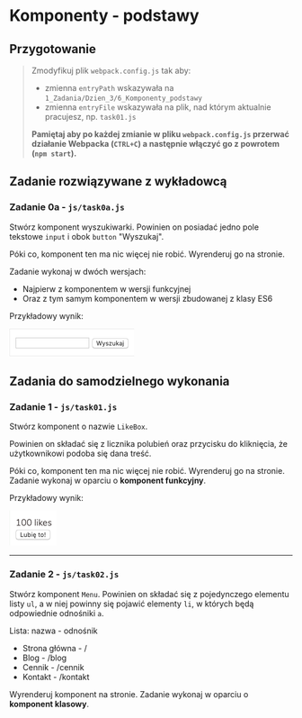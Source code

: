 # Komponenty - podstawy

## Przygotowanie
> Zmodyfikuj plik `webpack.config.js` tak aby:
> - zmienna `entryPath` wskazywała na `1_Zadania/Dzien_3/6_Komponenty_podstawy`
> - zmienna `entryFile` wskazywała na plik, nad którym aktualnie pracujesz, np. `task01.js`
>
> **Pamiętaj aby po każdej zmianie w pliku `webpack.config.js` przerwać działanie Webpacka (`CTRL+C`) a następnie włączyć go z powrotem (`npm start`).**


## Zadanie rozwiązywane z wykładowcą

### Zadanie 0a - `js/task0a.js`

Stwórz komponent wyszukiwarki. Powinien on posiadać jedno pole tekstowe `input` i obok `button` "Wyszukaj".

Póki co, komponent ten ma nic więcej nie robić. Wyrenderuj go na stronie.

Zadanie wykonaj w dwóch wersjach:

- Najpierw z komponentem w wersji funkcyjnej
- Oraz z tym samym komponentem w wersji zbudowanej z klasy ES6

Przykładowy wynik:

![](img/task0a.png)


## Zadania do samodzielnego wykonania

### Zadanie 1 - `js/task01.js`

Stwórz komponent o nazwie `LikeBox`.

Powinien on składać się z licznika polubień oraz przycisku do kliknięcia, że użytkownikowi podoba się dana treść.

Póki co, komponent ten ma nic więcej nie robić. Wyrenderuj go na stronie. Zadanie wykonaj w oparciu o **komponent funkcyjny**.

Przykładowy wynik:

![](img/task01.png)

---

### Zadanie 2 - `js/task02.js`

Stwórz komponent `Menu`. Powinien on składać się z pojedynczego elementu listy `ul`, a w niej powinny się pojawić elementy `li`, w których będą odpowiednie odnośniki `a`.

Lista: nazwa - odnośnik

- Strona główna - /
- Blog - /blog
- Cennik - /cennik
- Kontakt - /kontakt

Wyrenderuj komponent na stronie. Zadanie wykonaj w oparciu o **komponent klasowy**.
